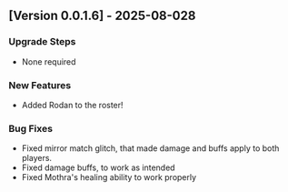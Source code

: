 ## [Version 0.0.1.6] - 2025-08-028
### Upgrade Steps
- None required
### New Features
- Added Rodan to the roster! 
### Bug Fixes
- Fixed mirror match glitch, that made damage and buffs apply to both players.
- Fixed damage buffs, to work as intended
- Fixed Mothra's healing ability to work properly
